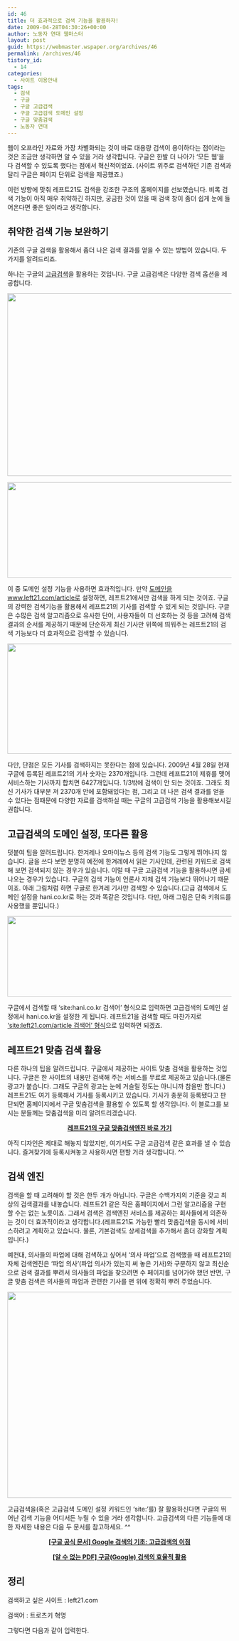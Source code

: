 ```yaml
---
id: 46
title: 더 효과적으로 검색 기능을 활용하자!
date: 2009-04-28T04:30:26+00:00
author: 노동자 연대 웹마스터
layout: post
guid: https://webmaster.wspaper.org/archives/46
permalink: /archives/46
tistory_id:
  - 14
categories:
  - 사이트 이용안내
tags:
  - 검색
  - 구글
  - 구글 고급검색
  - 구글 고급검색 도메인 설정
  - 구글 맞춤검색
  - 노동자 연대
---
```

웹이 오프라인 자료와 가장 차별화되는 것이 바로 대용량 검색이 용이하다는 점이라는 것은 조금만 생각하면 알 수 있을 거라 생각합니다. 구글은 한발 더 나아가 ‘모든 웹’을 다 검색할 수 있도록 했다는 점에서 혁신적이었죠. (사이트 위주로 검색하던 기존 검색과 달리 구글은 페이지 단위로 검색을 제공했죠.)

이런 방향에 맞춰 레프트21도 검색을 강조한 구조의 홈페이지를 선보였습니다. 비록 검색 기능이 아직 매우 취약하긴 하지만, 궁금한 것이 있을 때 검색 창이 좀더 쉽게 눈에 들어온다면 좋은 일이라고 생각합니다.

## 취약한 검색 기능 보완하기

기존의 구글 검색을 활용해서 좀더 나은 검색 결과를 얻을 수 있는 방법이 있습니다. 두 가지를 알려드리죠.

하나는 구글의 <a href="http://www.google.co.kr/advanced_search?hl=ko" title="구글 고급검색 바로 가기" target="_blank">고급검색</a>을 활용하는 것입니다. 구글 고급검색은 다양한 검색 옵션을 제공합니다.

<p style="text-align: center;">
  <img src="https://webmaster.wspaper.org/wp-content/uploads/1/cfile7.uf.111F4E4C4D0846F926D652.gif" width="506" height="411" />
</p>

<p style="text-align: center;">
  <img src="https://webmaster.wspaper.org/wp-content/uploads/1/cfile8.uf.136155484D0846F82122C1.gif" width="560" height="215" />
</p>

이 중 도메인 설정 기능을 사용하면 효과적입니다. 만약 <a href="http://www.google.co.kr/advanced_search?hl=ko&as_sitesearch=www.left21.com/article" target="_blank" title="도메인을 www.left21.com/article로 설정한 구글 고급검색으로 바로 이동합니다">도메인을 www.left21.com/article로 설정</a>하면, 레프트21에서만 검색을 하게 되는 것이죠. 구글의 강력한 검색기능을 활용해서 레프트21의 기사를 검색할 수 있게 되는 것입니다. 구글은 수많은 검색 알고리즘으로 유사한 단어, 사용자들이 더 선호하는 것 등을 고려해 검색결과의 순서를 제공하기 때문에 단순하게 최신 기사만 위쪽에 띄워주는 레프트21의 검색 기능보다 더 효과적으로 검색할 수 있습니다.

<p style="text-align: center;">
  <img src="https://webmaster.wspaper.org/wp-content/uploads/1/cfile2.uf.121E844E4D0846F84B1767.gif" width="560" height="248" />
</p>

다만, 단점은 모든 기사를 검색하지는 못한다는 점에 있습니다. 2009년 4월 28일 현재 구글에 등록된 레프트21의 기사 숫자는 2370개입니다. 그런데 레프트21이 제휴를 맺어 서비스하는 기사까지 합치면 6427개입니다. 1/3밖에 검색이 안 되는 것이죠. 그래도 최신 기사가 대부분 저 2370개 안에 포함돼있다는 점, 그리고 더 나은 검색 결과를 얻을 수 있다는 점때문에 다양한 자료를 검색하실 때는 구글의 고급검색 기능을 활용해보시길 권합니다.

## 고급검색의 도메인 설정, 또다른 활용

덧붙여 팁을 알려드립니다. 한겨레나 오마이뉴스 등의 검색 기능도 그렇게 뛰어나지 않습니다. 글을 쓰다 보면 분명히 예전에 한겨레에서 읽은 기사인데, 관련된 키워드로 검색해 보면 검색되지 않는 경우가 있습니다. 이럴 때 구글 고급검색 기능을 활용하시면 금세 나오는 경우가 있습니다. 구글의 검색 기능이 언론사 자체 검색 기능보다 뛰어나기 때문이죠. 아래 그림처럼 하면 구글로 한겨레 기사만 검색할 수 있습니다.(고급 검색에서 도메인 설정을 hani.co.kr로 하는 것과 똑같은 것입니다. 다만, 아래 그림은 단축 키워드를 사용했을 뿐입니다.)

<p style="text-align: center;">
  <img src="https://webmaster.wspaper.org/wp-content/uploads/1/cfile3.uf.196103484D0846F824CC74.gif" width="560" height="181" />
</p>

구글에서 검색할 때 ‘site:hani.co.kr 검색어’ 형식으로 입력하면 고급검색의 도메인 설정에서 hani.co.kr을 설정한 게 됩니다. 레프트21을 검색할 때도 마찬가지로 <a href="http://www.google.co.kr/webhp?hl=ko&q=site:left21.com/article" target="_blank" title="site:left21.com/article이 적혀있는 구글 검색창으로 바로 가기">‘site:left21.com/article 검색어’ 형식</a>으로 입력하면 되겠죠.

## 레프트21 맞춤 검색 활용

다른 하나의 팁을 알려드립니다. 구글에서 제공하는 사이트 맞춤 검색을 활용하는 것입니다. 구글은 한 사이트의 내용만 검색해 주는 서비스를 무료로 제공하고 있습니다.(물론 광고가 붙습니다. 그래도 구글의 광고는 눈에 거슬릴 정도는 아니니까 참을만 합니다.) 레프트21도 여기 등록해서 기사를 등록시키고 있습니다. 기사가 충분히 등록됐다고 판단되면 홈페이지에서 구글 맞춤검색을 활용할 수 있도록 할 생각입니다. 이 블로그를 보시는 분들께는 맞춤검색을 미리 알려드리겠습니다.

<p style="text-align: center;">
  <a href="http://www.google.com/coop/cse?cx=000203003288753352406:bou50ut8hdw&hl=ko" target="_blank"><strong>레프트21의 구글 맞춤검색엔진 바로 가기</strong></a>
</p>

아직 디자인은 제대로 해놓지 않았지만, 여기서도 구글 고급검색 같은 효과를 낼 수 있습니다. 즐겨찾기에 등록시켜놓고 사용하시면 편할 거라 생각합니다. ^^

## 검색 엔진

검색을 할 때 고려해야 할 것은 한두 개가 아닙니다. 구글은 수백가지의 기준을 갖고 최상의 검색결과를 내놓습니다. 레프트21 같은 작은 홈페이지에서 그런 알고리즘을 구현할 수는 없는 노릇이죠. 그래서 검색은 검색엔진 서비스를 제공하는 회사들에게 의존하는 것이 더 효과적이라고 생각합니다.(레프트21도 가능한 빨리 맞춤검색을 동시에 서비스하려고 계획하고 있습니다. 물론, 기본검색도 상세검색을 추가해서 좀더 강화할 계획입니다.)

예컨대, 의사들의 파업에 대해 검색하고 싶어서 ‘의사 파업’으로 검색했을 때 레프트21의 자체 검색엔진은 ‘파업 의사’(파업 의사가 있는지 써 놓은 기사)와 구분하지 않고 최신순으로 검색 결과를 뿌려서 의사들의 파업을 찾으려면 수 페이지를 넘어가야 했던 반면, 구글 맞춤 검색은 의사들의 파업과 관련한 기사를 맨 위에 정확히 뿌려 주었습니다.

<p style="text-align: center;">
  <img src="https://webmaster.wspaper.org/wp-content/uploads/1/cfile8.uf.1421324F4D0846F9179ECE.gif" width="560" height="464" />
</p>

고급검색을(혹은 고급검색 도메인 설정 키워드인 ‘site:’를) 잘 활용하신다면 구글의 뛰어난 검색 기능을 어디서든 누릴 수 있을 거라 생각합니다. 고급검색의 다른 기능들에 대한 자세한 내용은 다음 두 문서를 참고하세요. ^^

<p style="text-align: center; font-weight: bold;">
  <a href="http://www.google.co.kr/support/websearch/bin/answer.py?hl=kr&#038;answer=35890" target="_blank" title="바로 가기">[구글 공식 문서] Google 검색의 기초: 고급검색의 이점</a>
</p>

<p style="text-align: center; font-weight: bold;">
  <a href="http://www.dsc.ac.kr/images/20070817-google-search.pdf" target="_blank" title="바로 가기" class="broken_link">[알 수 없는 PDF] 구글(Google) 검색의 효율적 활용</a>
</p>

<div class="txtbox">
  <h2>
    정리
  </h2>
  
  <p>
    검색하고 싶은 사이트 : left21.com
  </p>
  
  <p>
    검색어 : 트로츠키 혁명
  </p>
  
  <p>
    그렇다면 다음과 같이 입력한다.
  </p>
</div>